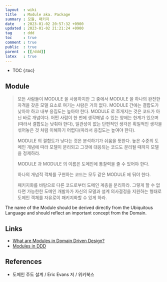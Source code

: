 ```yaml
---
layout  : wiki
title   : Module aka. Package
summary : 모듈, 패키지
date    : 2023-01-02 20:57:32 +0900
updated : 2023-01-02 21:21:24 +0900
tag     : ddd
toc     : true
comment : true
public  : true
parent  : [[/ddd]]
latex   : true
---
```

* TOC
{:toc}

## Module

> 모든 사람들이 MODULE 을 사용하지만 그 중에서 MODULE 을 하나의 완전한 자격을 갖춘 모델 요소로 여기는 사람은 거의 없다. MODULE 간에는 결합도가 낮아야 하고 내부 응집도는 높아야 한다. MODULE 로 쪼개지는 것은 코드가 아닌 바로 개념이다. 어떤 사람이 한 번에 생각해낼 수 있는 양에는 한계가 있으며(따라서 결합도는 낮춰야 한다), 일관성이 없는 단편적인 생각은 획일적인 생각을 섞어놓은 것 처럼 이해하기 어렵다(따라서 응집도는 높여야 한다).
>
> MODULE 의 결합도가 낮다는 것은 분석하기가 쉬움을 뜻한다. 높은 수준의 도메인 개념에 따라 모델이 분리되고 그것에 대응되는 코드도 분리될 때까지 모델을 정제하라.
> 
> MODULE 과 MODULE 의 이름은 도메인에 통찰력을 줄 수 있어야 한다.
> 
> 하나의 개념적 객체를 구현하는 코드는 모두 같은 MODULE 에 둬야 한다. 
> 
> 패키지화를 바탕으로 다른 코드로부터 도메인 계층을 분리하라. 그렇게 할 수 없다면 가능한한 도메인 개발자가 자신의 모델과 설계 의사결정을 지원하는 형태로 도메인 객체를 자유로이 패키지화할 수 있게 하라.

The name of the Module should be derived directly from the Ubiquitous Language and should reflect an important concept from the Domain.

## Links

- [What are Modules in Domain Driven Design?](https://www.culttt.com/2014/12/10/modules-domain-driven-design)
- [Modules in DDD](https://dev.to/ielgohary/modules-in-ddd-9b7)

## References

- 도메인 주도 설계 / Eric Evans 저 / 위키북스